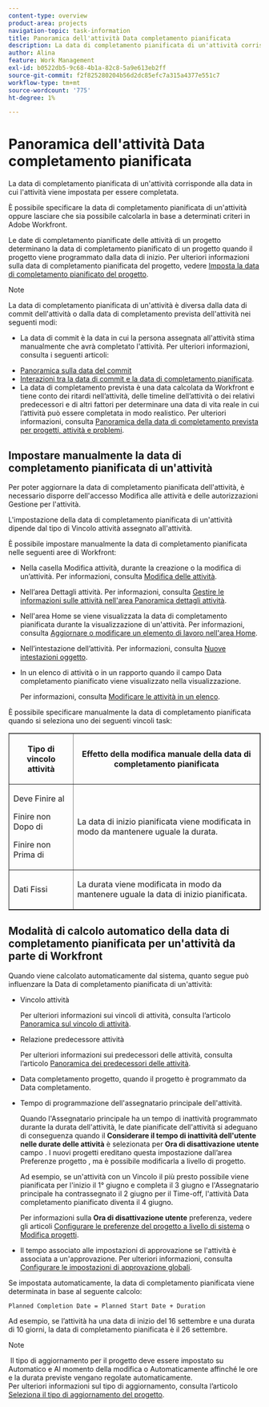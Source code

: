 ```yaml
---
content-type: overview
product-area: projects
navigation-topic: task-information
title: Panoramica dell'attività Data completamento pianificata
description: La data di completamento pianificata di un'attività corrisponde alla data in cui l'attività viene impostata per essere completata.
author: Alina
feature: Work Management
exl-id: b0522db5-9c68-4b1a-82c8-5a9e613eb2ff
source-git-commit: f2f825280204b56d2dc85efc7a315a4377e551c7
workflow-type: tm+mt
source-wordcount: '775'
ht-degree: 1%

---
```


# Panoramica dell&#39;attività Data completamento pianificata

La data di completamento pianificata di un&#39;attività corrisponde alla data in cui l&#39;attività viene impostata per essere completata.

È possibile specificare la data di completamento pianificata di un&#39;attività oppure lasciare che sia possibile calcolarla in base a determinati criteri in Adobe Workfront. 

Le date di completamento pianificate delle attività di un progetto determinano la data di completamento pianificato di un progetto quando il progetto viene programmato dalla data di inizio. Per ulteriori informazioni sulla data di completamento pianificata del progetto, vedere [Imposta la data di completamento pianificato del progetto](../../../manage-work/projects/planning-a-project/project-planned-completion-date.md).

>[!NOTE]
>
>La data di completamento pianificata di un&#39;attività è diversa dalla data di commit dell&#39;attività o dalla data di completamento prevista dell&#39;attività nei seguenti modi:
>
>* La data di commit è la data in cui la persona assegnata all&#39;attività stima manualmente che avrà completato l&#39;attività. Per ulteriori informazioni, consulta i seguenti articoli:
   * [Panoramica sulla data del commit](../../../manage-work/projects/updating-work-in-a-project/overview-of-commit-dates.md)
   * [Interazioni tra la data di commit e la data di completamento pianificata](../../../manage-work/projects/updating-work-in-a-project/interactions-between-commit-and-planned-completion-dates.md).
* La data di completamento prevista è una data calcolata da Workfront e tiene conto dei ritardi nell’attività, delle timeline dell’attività o dei relativi predecessori e di altri fattori per determinare una data di vita reale in cui l’attività può essere completata in modo realistico. Per ulteriori informazioni, consulta [Panoramica della data di completamento prevista per progetti, attività e problemi](../../../manage-work/projects/planning-a-project/project-projected-completion-date.md).
>


## Impostare manualmente la data di completamento pianificata di un&#39;attività

Per poter aggiornare la data di completamento pianificata dell&#39;attività, è necessario disporre dell&#39;accesso Modifica alle attività e delle autorizzazioni Gestione per l&#39;attività.

L&#39;impostazione della data di completamento pianificata di un&#39;attività dipende dal tipo di Vincolo attività assegnato all&#39;attività. 

È possibile impostare manualmente la data di completamento pianificata nelle seguenti aree di Workfront:

* Nella casella Modifica attività, durante la creazione o la modifica di un’attività. Per informazioni, consulta [Modifica delle attività](../../../manage-work/tasks/manage-tasks/edit-tasks.md).
* Nell’area Dettagli attività. Per informazioni, consulta [Gestire le informazioni sulle attività nell&#39;area Panoramica dettagli attività](../../../manage-work/tasks/manage-tasks/task-information-in-overview.md).
* Nell&#39;area Home se viene visualizzata la data di completamento pianificata durante la visualizzazione di un&#39;attività. Per informazioni, consulta [Aggiornare o modificare un elemento di lavoro nell&#39;area Home](../../../workfront-basics/using-home/using-the-home-area/update-and-edit-work-item-home.md).
* Nell’intestazione dell’attività. Per informazioni, consulta [Nuove intestazioni oggetto](../../../workfront-basics/the-new-workfront-experience/new-object-headers.md).
* In un elenco di attività o in un rapporto quando il campo Data completamento pianificato viene visualizzato nella visualizzazione.

   Per informazioni, consulta [Modificare le attività in un elenco](../../../manage-work/tasks/manage-tasks/edit-tasks-in-a-list.md).

È possibile specificare manualmente la data di completamento pianificata quando si seleziona uno dei seguenti vincoli task: 

<table border="1" cellspacing="15" cellpadding="1"> 
 <col> 
 <col> 
 <thead> 
  <tr> 
   <th> <p><strong>Tipo di vincolo attività</strong> </p> </th> 
   <th> <p><strong>Effetto della modifica manuale della data di completamento pianificata</strong> </p> </th> 
  </tr> 
 </thead> 
 <tbody> 
  <tr> 
   <td> <p>Deve Finire al</p> <p>Finire non Dopo di</p> <p>Finire non Prima di</p> </td> 
   <td> <p><span class="s1">La data di inizio pianificata viene modificata in modo da mantenere uguale la durata.</span> </p> </td> 
  </tr> 
  <tr> 
   <td> <p>Dati Fissi</p> </td> 
   <td> <p>La durata viene modificata in modo da mantenere uguale la data di inizio pianificata.</p> </td> 
  </tr> 
 </tbody> 
</table>

## Modalità di calcolo automatico della data di completamento pianificata per un&#39;attività da parte di Workfront

Quando viene calcolato automaticamente dal sistema, quanto segue può influenzare la Data di completamento pianificata di un&#39;attività:

* Vincolo attività

   Per ulteriori informazioni sui vincoli di attività, consulta l’articolo [Panoramica sul vincolo di attività](../../../manage-work/tasks/task-constraints/task-constraint-overview.md).

* Relazione predecessore attività

   Per ulteriori informazioni sui predecessori delle attività, consulta l’articolo [Panoramica dei predecessori delle attività](../../../manage-work/tasks/use-prdcssrs/predecessors-overview.md).

* Data completamento progetto, quando il progetto è programmato da Data completamento.
* Tempo di programmazione dell&#39;assegnatario principale dell&#39;attività.

   Quando l&#39;Assegnatario principale ha un tempo di inattività programmato durante la durata dell&#39;attività, le date pianificate dell&#39;attività si adeguano di conseguenza quando il **Considerare il tempo di inattività dell&#39;utente nelle durate delle attività** è selezionata per **Ora di disattivazione utente** campo . I nuovi progetti ereditano questa impostazione dall’area Preferenze progetto , ma è possibile modificarla a livello di progetto.

   Ad esempio, se un&#39;attività con un Vincolo il più presto possibile viene pianificata per l&#39;inizio il 1° giugno e completa il 3 giugno e l&#39;Assegnatario principale ha contrassegnato il 2 giugno per il Time-off, l&#39;attività Data completamento pianificato diventa il 4 giugno.

   Per informazioni sulla **Ora di disattivazione utente** preferenza, vedere gli articoli [Configurare le preferenze del progetto a livello di sistema](../../../administration-and-setup/set-up-workfront/configure-system-defaults/set-project-preferences.md) o [Modifica progetti](../../../manage-work/projects/manage-projects/edit-projects.md).

* Il tempo associato alle impostazioni di approvazione se l&#39;attività è associata a un&#39;approvazione. Per ulteriori informazioni, consulta [Configurare le impostazioni di approvazione globali](../../../administration-and-setup/customize-workfront/configure-approval-milestone-processes/establish-approval-settings.md).

Se impostata automaticamente, la data di completamento pianificata viene determinata in base al seguente calcolo: 

```
Planned Completion Date = Planned Start Date + Duration
```

Ad esempio, se l’attività ha una data di inizio del 16 settembre e una durata di 10 giorni, la data di completamento pianificata è il 26 settembre.

>[!NOTE]
 Il tipo di aggiornamento per il progetto deve essere impostato su Automatico e Al momento della modifica o Automaticamente affinché le ore e la durata previste vengano regolate automaticamente.\
Per ulteriori informazioni sul tipo di aggiornamento, consulta l’articolo [Seleziona il tipo di aggiornamento del progetto](../../../manage-work/projects/manage-projects/select-project-update-type.md).
